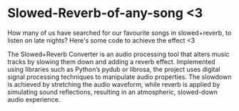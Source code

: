 # Slowed-Reverb-of-any-song <3
How many of us have searched for our favourite songs in slowed+reverb, to listen on late nights? Here's some code to achieve the effect &lt;3


​The Slowed+Reverb Converter is an audio processing tool that alters music tracks by slowing them down and adding a reverb effect. Implemented using libraries such as Python’s pydub or librosa, the project uses digital signal processing techniques to manipulate audio properties. The slowdown is achieved by stretching the audio waveform, while reverb is applied by simulating sound reflections, resulting in an atmospheric, slowed-down audio experience.
